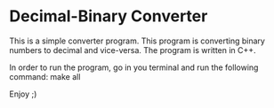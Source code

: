 # Decimal-Binary Converter

This is a simple converter program.
This program is converting binary numbers to decimal and vice-versa.
The program is written in C++.

In order to run the program, go in you terminal and run the following command:
 make all
 
 Enjoy ;)
